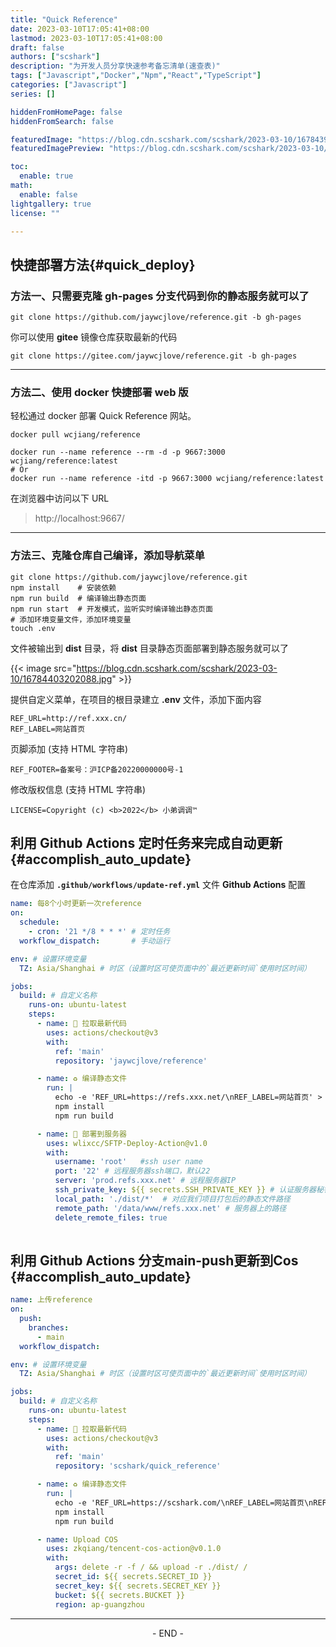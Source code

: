 ```yaml
---
title: "Quick Reference"
date: 2023-03-10T17:05:41+08:00
lastmod: 2023-03-10T17:05:41+08:00
draft: false
authors: ["scshark"]
description: "为开发人员分享快速参考备忘清单(速查表)"
tags: ["Javascript","Docker","Npm","React","TypeScript"]
categories: ["Javascript"]
series: []

hiddenFromHomePage: false
hiddenFromSearch: false

featuredImage: "https://blog.cdn.scshark.com/scshark/2023-03-10/16784396127631.jpg"
featuredImagePreview: "https://blog.cdn.scshark.com/scshark/2023-03-10/16784396456551.jpg"

toc:
  enable: true
math:
  enable: false
lightgallery: true
license: ""

---
```


<!--more-->

## 快捷部署方法{#quick_deploy}

### 方法一、只需要克隆 gh-pages 分支代码到你的静态服务就可以了

```
git clone https://github.com/jaywcjlove/reference.git -b gh-pages
```

你可以使用 **gitee** 镜像仓库获取最新的代码

```
git clone https://gitee.com/jaywcjlove/reference.git -b gh-pages
```
---
### 方法二、使用 docker 快捷部署 web 版

轻松通过 docker 部署 Quick Reference 网站。

```
docker pull wcjiang/reference

docker run --name reference --rm -d -p 9667:3000 wcjiang/reference:latest
# Or
docker run --name reference -itd -p 9667:3000 wcjiang/reference:latest
```

在浏览器中访问以下 URL

> http://localhost:9667/
---
### 方法三、克隆仓库自己编译，添加导航菜单

```
git clone https://github.com/jaywcjlove/reference.git 
npm install    # 安装依赖
npm run build  # 编译输出静态页面
npm run start  # 开发模式，监听实时编译输出静态页面
# 添加环境变量文件，添加环境变量
touch .env
```

文件被输出到 **dist** 目录，将 **dist** 目录静态页面部署到静态服务就可以了

{{< image src="https://blog.cdn.scshark.com/scshark/2023-03-10/16784403202088.jpg" >}}


提供自定义菜单，在项目的根目录建立 **.env** 文件，添加下面内容

```
REF_URL=http://ref.xxx.cn/
REF_LABEL=网站首页

```

页脚添加 (支持 HTML 字符串)

```
REF_FOOTER=备案号：沪ICP备20220000000号-1
```

修改版权信息 (支持 HTML 字符串)

```
LICENSE=Copyright (c) <b>2022</b> 小弟调调™
```


## 利用 Github Actions 定时任务来完成自动更新 {#accomplish_auto_update}

在仓库添加 **`.github/workflows/update-ref.yml`** 文件 **Github Actions** 配置

```yaml
name: 每8个小时更新一次reference
on:
  schedule:
    - cron: '21 */8 * * *' # 定时任务
  workflow_dispatch:       # 手动运行

env: # 设置环境变量
  TZ: Asia/Shanghai # 时区（设置时区可使页面中的`最近更新时间`使用时区时间）

jobs:
  build: # 自定义名称
    runs-on: ubuntu-latest
    steps:
      - name: 🚜 拉取最新代码
        uses: actions/checkout@v3
        with:
          ref: 'main'
          repository: 'jaywcjlove/reference'

      - name: ♻️ 编译静态文件
        run: |
          echo -e 'REF_URL=https://refs.xxx.net/\nREF_LABEL=网站首页' > .env
          npm install
          npm run build

      - name: 🚁 部署到服务器
        uses: wlixcc/SFTP-Deploy-Action@v1.0
        with:
          username: 'root'   #ssh user name
          port: '22' # 远程服务器ssh端口，默认22
          server: 'prod.refs.xxx.net' # 远程服务器IP
          ssh_private_key: ${{ secrets.SSH_PRIVATE_KEY }} # 认证服务器秘钥对的私钥
          local_path: './dist/*'  # 对应我们项目打包后的静态文件路径
          remote_path: '/data/www/refs.xxx.net' # 服务器上的路径
          delete_remote_files: true
          
```

## 利用 Github Actions 分支main-push更新到Cos {#accomplish_auto_update}

```yaml
name: 上传reference
on:
  push:
    branches:
      - main
  workflow_dispatch:

env: # 设置环境变量
  TZ: Asia/Shanghai # 时区（设置时区可使页面中的`最近更新时间`使用时区时间）

jobs:
  build: # 自定义名称
    runs-on: ubuntu-latest
    steps:
      - name: 🚜 拉取最新代码
        uses: actions/checkout@v3
        with:
          ref: 'main'
          repository: 'scshark/quick_reference'

      - name: ♻️ 编译静态文件
        run: |
          echo -e 'REF_URL=https://scshark.com/\nREF_LABEL=网站首页\nREF_FOOTER=备案号：粤ICP备19136083号\nLICENSE=Copyright (c) <b>2023</b> scshark' > .env
          npm install
          npm run build

      - name: Upload COS
        uses: zkqiang/tencent-cos-action@v0.1.0
        with:
          args: delete -r -f / && upload -r ./dist/ /
          secret_id: ${{ secrets.SECRET_ID }}
          secret_key: ${{ secrets.SECRET_KEY }}
          bucket: ${{ secrets.BUCKET }}
          region: ap-guangzhou
```











---
<center > - END - </center>

